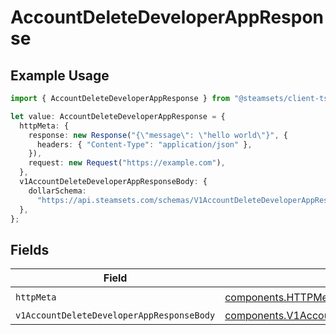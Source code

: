 # AccountDeleteDeveloperAppResponse

## Example Usage

```typescript
import { AccountDeleteDeveloperAppResponse } from "@steamsets/client-ts/models/operations";

let value: AccountDeleteDeveloperAppResponse = {
  httpMeta: {
    response: new Response("{\"message\": \"hello world\"}", {
      headers: { "Content-Type": "application/json" },
    }),
    request: new Request("https://example.com"),
  },
  v1AccountDeleteDeveloperAppResponseBody: {
    dollarSchema:
      "https://api.steamsets.com/schemas/V1AccountDeleteDeveloperAppResponseBody.json",
  },
};
```

## Fields

| Field                                                                                                                    | Type                                                                                                                     | Required                                                                                                                 | Description                                                                                                              |
| ------------------------------------------------------------------------------------------------------------------------ | ------------------------------------------------------------------------------------------------------------------------ | ------------------------------------------------------------------------------------------------------------------------ | ------------------------------------------------------------------------------------------------------------------------ |
| `httpMeta`                                                                                                               | [components.HTTPMetadata](../../models/components/httpmetadata.md)                                                       | :heavy_check_mark:                                                                                                       | N/A                                                                                                                      |
| `v1AccountDeleteDeveloperAppResponseBody`                                                                                | [components.V1AccountDeleteDeveloperAppResponseBody](../../models/components/v1accountdeletedeveloperappresponsebody.md) | :heavy_minus_sign:                                                                                                       | OK                                                                                                                       |